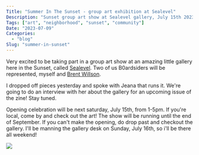 ```yaml
---
Title: "Summer In The Sunset - group art exhibition at Sealevel"
Description: "Sunset group art show at Sealevel gallery, July 15th 2023"
Tags: ["art", "neighborhood", "sunset", "community"]
Date: "2023-07-09"
Categories:
  - "blog"
Slug: "summer-in-sunset"
---
```


Very excited to be taking part in a group art show at an amazing little gallery here in the Sunset, called <a href="https://sealevelsf.com/">Sealevel</a>.
Two of us B0ardsiders will be represented, myself and <a href="http://brentwillson.com/">Brent Willson</a>.

I dropped off pieces yesterday and spoke with Jeana that runs it. We're going to do an interview with her about the gallery for an upcoming issue of the zine! Stay tuned.

Opening celebration will be next saturday, July 15th, from 1-5pm. If you're local, come by and check out the art! The show will be running until the end of September. If you can't make the opening, do drop past and checkout the gallery. I'll be manning the gallery desk on Sunday, July 16th, so i'll be there all weekend!

<img src="summersunset.png" class="responsive">
